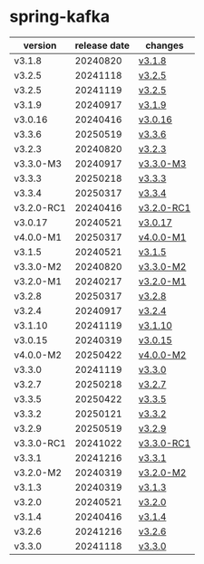 # spring-kafka	


|version|release date|changes|
|---|---|---|
|v3.1.8|20240820|[v3.1.8](./v3.1.8-20240820.md)|
|v3.2.5|20241118|[v3.2.5](./v3.2.5-20241118.md)|
|v3.2.5|20241119|[v3.2.5](./v3.2.5-20241119.md)|
|v3.1.9|20240917|[v3.1.9](./v3.1.9-20240917.md)|
|v3.0.16|20240416|[v3.0.16](./v3.0.16-20240416.md)|
|v3.3.6|20250519|[v3.3.6](./v3.3.6-20250519.md)|
|v3.2.3|20240820|[v3.2.3](./v3.2.3-20240820.md)|
|v3.3.0-M3|20240917|[v3.3.0-M3](./v3.3.0-M3-20240917.md)|
|v3.3.3|20250218|[v3.3.3](./v3.3.3-20250218.md)|
|v3.3.4|20250317|[v3.3.4](./v3.3.4-20250317.md)|
|v3.2.0-RC1|20240416|[v3.2.0-RC1](./v3.2.0-RC1-20240416.md)|
|v3.0.17|20240521|[v3.0.17](./v3.0.17-20240521.md)|
|v4.0.0-M1|20250317|[v4.0.0-M1](./v4.0.0-M1-20250317.md)|
|v3.1.5|20240521|[v3.1.5](./v3.1.5-20240521.md)|
|v3.3.0-M2|20240820|[v3.3.0-M2](./v3.3.0-M2-20240820.md)|
|v3.2.0-M1|20240217|[v3.2.0-M1](./v3.2.0-M1-20240217.md)|
|v3.2.8|20250317|[v3.2.8](./v3.2.8-20250317.md)|
|v3.2.4|20240917|[v3.2.4](./v3.2.4-20240917.md)|
|v3.1.10|20241119|[v3.1.10](./v3.1.10-20241119.md)|
|v3.0.15|20240319|[v3.0.15](./v3.0.15-20240319.md)|
|v4.0.0-M2|20250422|[v4.0.0-M2](./v4.0.0-M2-20250422.md)|
|v3.3.0|20241119|[v3.3.0](./v3.3.0-20241119.md)|
|v3.2.7|20250218|[v3.2.7](./v3.2.7-20250218.md)|
|v3.3.5|20250422|[v3.3.5](./v3.3.5-20250422.md)|
|v3.3.2|20250121|[v3.3.2](./v3.3.2-20250121.md)|
|v3.2.9|20250519|[v3.2.9](./v3.2.9-20250519.md)|
|v3.3.0-RC1|20241022|[v3.3.0-RC1](./v3.3.0-RC1-20241022.md)|
|v3.3.1|20241216|[v3.3.1](./v3.3.1-20241216.md)|
|v3.2.0-M2|20240319|[v3.2.0-M2](./v3.2.0-M2-20240319.md)|
|v3.1.3|20240319|[v3.1.3](./v3.1.3-20240319.md)|
|v3.2.0|20240521|[v3.2.0](./v3.2.0-20240521.md)|
|v3.1.4|20240416|[v3.1.4](./v3.1.4-20240416.md)|
|v3.2.6|20241216|[v3.2.6](./v3.2.6-20241216.md)|
|v3.3.0|20241118|[v3.3.0](./v3.3.0-20241118.md)|
